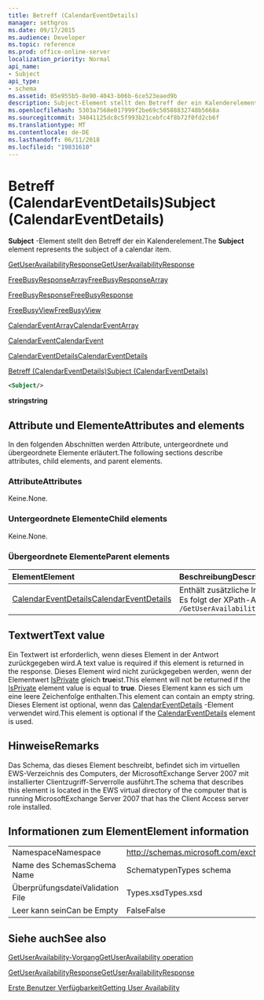 ```yaml
---
title: Betreff (CalendarEventDetails)
manager: sethgros
ms.date: 09/17/2015
ms.audience: Developer
ms.topic: reference
ms.prod: office-online-server
localization_priority: Normal
api_name:
- Subject
api_type:
- schema
ms.assetid: 05e955b5-8e90-4043-b06b-6ce523eaed9b
description: Subject-Element stellt den Betreff der ein Kalenderelement.
ms.openlocfilehash: 5303a7568e017999f2be69c50588832748b5668a
ms.sourcegitcommit: 34041125dc8c5f993b21cebfc4f8b72f0fd2cb6f
ms.translationtype: MT
ms.contentlocale: de-DE
ms.lasthandoff: 06/11/2018
ms.locfileid: "19831610"
---
```

# <a name="subject-calendareventdetails"></a><span data-ttu-id="59944-103">Betreff (CalendarEventDetails)</span><span class="sxs-lookup"><span data-stu-id="59944-103">Subject (CalendarEventDetails)</span></span>

<span data-ttu-id="59944-104">**Subject** -Element stellt den Betreff der ein Kalenderelement.</span><span class="sxs-lookup"><span data-stu-id="59944-104">The **Subject** element represents the subject of a calendar item.</span></span> 
  
[<span data-ttu-id="59944-105">GetUserAvailabilityResponse</span><span class="sxs-lookup"><span data-stu-id="59944-105">GetUserAvailabilityResponse</span></span>](getuseravailabilityresponse.md)
  
[<span data-ttu-id="59944-106">FreeBusyResponseArray</span><span class="sxs-lookup"><span data-stu-id="59944-106">FreeBusyResponseArray</span></span>](freebusyresponsearray.md)
  
[<span data-ttu-id="59944-107">FreeBusyResponse</span><span class="sxs-lookup"><span data-stu-id="59944-107">FreeBusyResponse</span></span>](freebusyresponse.md)
  
[<span data-ttu-id="59944-108">FreeBusyView</span><span class="sxs-lookup"><span data-stu-id="59944-108">FreeBusyView</span></span>](freebusyview.md)
  
[<span data-ttu-id="59944-109">CalendarEventArray</span><span class="sxs-lookup"><span data-stu-id="59944-109">CalendarEventArray</span></span>](calendareventarray.md)
  
[<span data-ttu-id="59944-110">CalendarEvent</span><span class="sxs-lookup"><span data-stu-id="59944-110">CalendarEvent</span></span>](calendarevent.md)
  
[<span data-ttu-id="59944-111">CalendarEventDetails</span><span class="sxs-lookup"><span data-stu-id="59944-111">CalendarEventDetails</span></span>](calendareventdetails.md)
  
[<span data-ttu-id="59944-112">Betreff (CalendarEventDetails)</span><span class="sxs-lookup"><span data-stu-id="59944-112">Subject (CalendarEventDetails)</span></span>](subject-calendareventdetails.md)
  
```xml
<Subject/>
```

 <span data-ttu-id="59944-113">**string**</span><span class="sxs-lookup"><span data-stu-id="59944-113">**string**</span></span>
## <a name="attributes-and-elements"></a><span data-ttu-id="59944-114">Attribute und Elemente</span><span class="sxs-lookup"><span data-stu-id="59944-114">Attributes and elements</span></span>

<span data-ttu-id="59944-115">In den folgenden Abschnitten werden Attribute, untergeordnete und übergeordnete Elemente erläutert.</span><span class="sxs-lookup"><span data-stu-id="59944-115">The following sections describe attributes, child elements, and parent elements.</span></span>
  
### <a name="attributes"></a><span data-ttu-id="59944-116">Attribute</span><span class="sxs-lookup"><span data-stu-id="59944-116">Attributes</span></span>

<span data-ttu-id="59944-117">Keine.</span><span class="sxs-lookup"><span data-stu-id="59944-117">None.</span></span>
  
### <a name="child-elements"></a><span data-ttu-id="59944-118">Untergeordnete Elemente</span><span class="sxs-lookup"><span data-stu-id="59944-118">Child elements</span></span>

<span data-ttu-id="59944-119">Keine.</span><span class="sxs-lookup"><span data-stu-id="59944-119">None.</span></span>
  
### <a name="parent-elements"></a><span data-ttu-id="59944-120">Übergeordnete Elemente</span><span class="sxs-lookup"><span data-stu-id="59944-120">Parent elements</span></span>

|<span data-ttu-id="59944-121">**Element**</span><span class="sxs-lookup"><span data-stu-id="59944-121">**Element**</span></span>|<span data-ttu-id="59944-122">**Beschreibung**</span><span class="sxs-lookup"><span data-stu-id="59944-122">**Description**</span></span>|
|:-----|:-----|
|[<span data-ttu-id="59944-123">CalendarEventDetails</span><span class="sxs-lookup"><span data-stu-id="59944-123">CalendarEventDetails</span></span>](calendareventdetails.md) <br/> |<span data-ttu-id="59944-124">Enthält zusätzliche Informationen für ein Ereignis im Kalender.</span><span class="sxs-lookup"><span data-stu-id="59944-124">Provides additional information for a calendar event.</span></span>  <br/> <span data-ttu-id="59944-125">Es folgt der XPath-Ausdruck, der dieses Element:</span><span class="sxs-lookup"><span data-stu-id="59944-125">The following is the XPath expression to this element:</span></span>  <br/>  `/GetUserAvailabilityResponse/FreeBusyResponseArray/FreeBusyResponse/FreeBusyView/CalendarEventArray/CalendarEvent[i]/CalendarEventDetails` <br/> |
   
## <a name="text-value"></a><span data-ttu-id="59944-126">Textwert</span><span class="sxs-lookup"><span data-stu-id="59944-126">Text value</span></span>

<span data-ttu-id="59944-127">Ein Textwert ist erforderlich, wenn dieses Element in der Antwort zurückgegeben wird.</span><span class="sxs-lookup"><span data-stu-id="59944-127">A text value is required if this element is returned in the response.</span></span> <span data-ttu-id="59944-128">Dieses Element wird nicht zurückgegeben werden, wenn der Elementwert [IsPrivate](isprivate.md) gleich **true**ist.</span><span class="sxs-lookup"><span data-stu-id="59944-128">This element will not be returned if the [IsPrivate](isprivate.md) element value is equal to **true**.</span></span> <span data-ttu-id="59944-129">Dieses Element kann es sich um eine leere Zeichenfolge enthalten.</span><span class="sxs-lookup"><span data-stu-id="59944-129">This element can contain an empty string.</span></span> <span data-ttu-id="59944-130">Dieses Element ist optional, wenn das [CalendarEventDetails](calendareventdetails.md) -Element verwendet wird.</span><span class="sxs-lookup"><span data-stu-id="59944-130">This element is optional if the [CalendarEventDetails](calendareventdetails.md) element is used.</span></span> 
  
## <a name="remarks"></a><span data-ttu-id="59944-131">Hinweise</span><span class="sxs-lookup"><span data-stu-id="59944-131">Remarks</span></span>

<span data-ttu-id="59944-132">Das Schema, das dieses Element beschreibt, befindet sich im virtuellen EWS-Verzeichnis des Computers, der MicrosoftExchange Server 2007 mit installierter Clientzugriff-Serverrolle ausführt.</span><span class="sxs-lookup"><span data-stu-id="59944-132">The schema that describes this element is located in the EWS virtual directory of the computer that is running MicrosoftExchange Server 2007 that has the Client Access server role installed.</span></span>
  
## <a name="element-information"></a><span data-ttu-id="59944-133">Informationen zum Element</span><span class="sxs-lookup"><span data-stu-id="59944-133">Element information</span></span>

|||
|:-----|:-----|
|<span data-ttu-id="59944-134">Namespace</span><span class="sxs-lookup"><span data-stu-id="59944-134">Namespace</span></span>  <br/> |http://schemas.microsoft.com/exchange/services/2006/types  <br/> |
|<span data-ttu-id="59944-135">Name des Schemas</span><span class="sxs-lookup"><span data-stu-id="59944-135">Schema Name</span></span>  <br/> |<span data-ttu-id="59944-136">Schematypen</span><span class="sxs-lookup"><span data-stu-id="59944-136">Types schema</span></span>  <br/> |
|<span data-ttu-id="59944-137">Überprüfungsdatei</span><span class="sxs-lookup"><span data-stu-id="59944-137">Validation File</span></span>  <br/> |<span data-ttu-id="59944-138">Types.xsd</span><span class="sxs-lookup"><span data-stu-id="59944-138">Types.xsd</span></span>  <br/> |
|<span data-ttu-id="59944-139">Leer kann sein</span><span class="sxs-lookup"><span data-stu-id="59944-139">Can be Empty</span></span>  <br/> |<span data-ttu-id="59944-140">False</span><span class="sxs-lookup"><span data-stu-id="59944-140">False</span></span>  <br/> |
   
## <a name="see-also"></a><span data-ttu-id="59944-141">Siehe auch</span><span class="sxs-lookup"><span data-stu-id="59944-141">See also</span></span>



[<span data-ttu-id="59944-142">GetUserAvailability-Vorgang</span><span class="sxs-lookup"><span data-stu-id="59944-142">GetUserAvailability operation</span></span>](getuseravailability-operation.md)
  
[<span data-ttu-id="59944-143">GetUserAvailabilityResponse</span><span class="sxs-lookup"><span data-stu-id="59944-143">GetUserAvailabilityResponse</span></span>](getuseravailabilityresponse.md)


[<span data-ttu-id="59944-144">Erste Benutzer Verfügbarkeit</span><span class="sxs-lookup"><span data-stu-id="59944-144">Getting User Availability</span></span>](http://msdn.microsoft.com/library/d4133fcb-9b0f-4e6b-aadf-a389da83516a%28Office.15%29.aspx)

